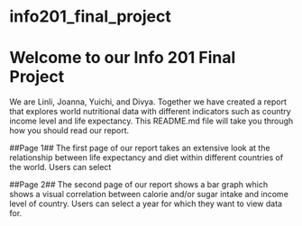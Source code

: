 # info201_final_project

# Welcome to our Info 201 Final Project
We are Linli, Joanna, Yuichi, and Divya. Together we have created a report that explores world nutritional data with different  indicators such as country income level and life expectancy. This README.md file will take you through how you should read our report.

##Page 1##
The first page of our report takes an extensive look at the relationship between life expectancy and diet within different countries of the world. Users can select

##Page 2##
The second page of our report shows a bar graph which shows a visual correlation between
calorie and/or sugar intake and income level of country. Users can select a year for which they want to view data for.
